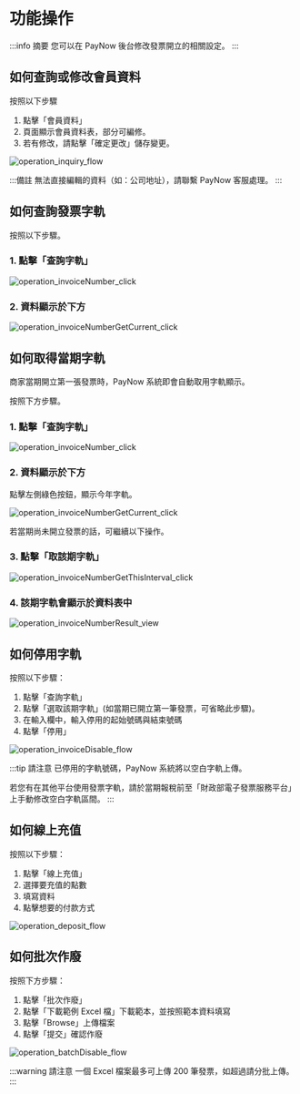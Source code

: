 # 功能操作

:::info 摘要
您可以在 PayNow 後台修改發票開立的相關設定。
:::

## 如何查詢或修改會員資料

按照以下步驟
1. 點擊「會員資料」
2. 頁面顯示會員資料表，部分可編修。
3. 若有修改，請點擊「確定更改」儲存變更。

![operation_inquiry_flow](./images/operation/operation_inquiry_flow.png)

:::備註
無法直接編輯的資料（如：公司地址），請聯繫 PayNow 客服處理。
:::

## 如何查詢發票字軌

按照以下步驟。
### 1. 點擊「查詢字軌」

![operation_invoiceNumber_click](./images/operation/operation_invoiceNumber_click.png)

### 2. 資料顯示於下方

![operation_invoiceNumberGetCurrent_click](./images/operation/operation_invoiceNumberGetCurrent_click.png)

## 如何取得當期字軌

商家當期開立第一張發票時，PayNow 系統即會自動取用字軌顯示。

按照下方步驟。

### 1. 點擊「查詢字軌」

![operation_invoiceNumber_click](./images/operation/operation_invoiceNumber_click.png)

### 2. 資料顯示於下方

點擊左側綠色按鈕，顯示今年字軌。

![operation_invoiceNumberGetCurrent_click](./images/operation/operation_invoiceNumberGetCurrent_click.png)

若當期尚未開立發票的話，可繼續以下操作。

### 3. 點擊「取該期字軌」

![operation_invoiceNumberGetThisInterval_click](./images/operation/operation_invoiceNumberGetThisInterval_click.png)

### 4. 該期字軌會顯示於資料表中

![operation_invoiceNumberResult_view](./images/operation/operation_invoiceNumberResult_view.png)

## 如何停用字軌

按照以下步驟：
1. 點擊「查詢字軌」
2. 點擊「選取該期字軌」(如當期已開立第一筆發票，可省略此步驟)。
3. 在輸入欄中，輸入停用的起始號碼與結束號碼
4. 點擊「停用」

![operation_invoiceDisable_flow](./images/operation/operation_invoiceDisable_flow.png)

:::tip 請注意
已停用的字軌號碼，PayNow 系統將以空白字軌上傳。

若您有在其他平台使用發票字軌，請於當期報稅前至「財政部電子發票服務平台」上手動修改空白字軌區間。
:::

## 如何線上充值

按照以下步驟：
1. 點擊「線上充值」
2. 選擇要充值的點數
3. 填寫資料
4. 點擊想要的付款方式

![operation_deposit_flow](./images/operation/operation_deposit_flow.png)

<!-- @TODO 線上充值是用在哪裡 -->

## 如何批次作廢

按照下方步驟：
1. 點擊「批次作廢」
2. 點擊「下載範例 Excel 檔」下載範本，並按照範本資料填寫
3. 點擊「Browse」上傳檔案
4. 點擊「提交」確認作廢

![operation_batchDisable_flow](./images/operation/operation_batchDisable_flow.png)

:::warning 請注意
一個 Excel 檔案最多可上傳 200 筆發票，如超過請分批上傳。
:::